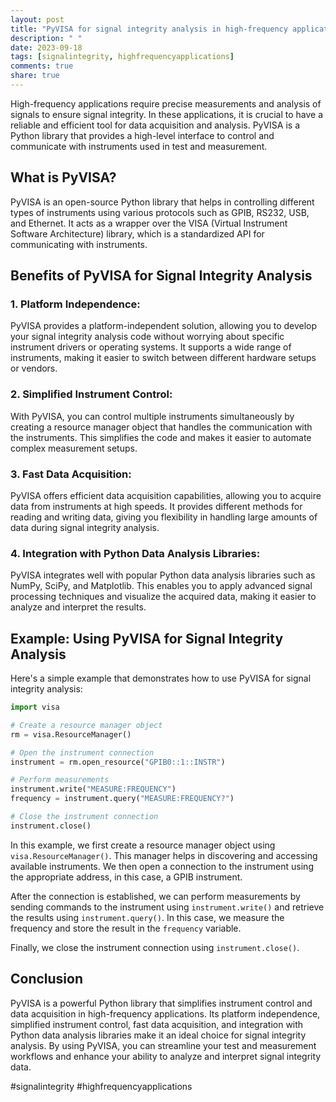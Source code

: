 ```yaml
---
layout: post
title: "PyVISA for signal integrity analysis in high-frequency applications"
description: " "
date: 2023-09-18
tags: [signalintegrity, highfrequencyapplications]
comments: true
share: true
---
```


High-frequency applications require precise measurements and analysis of signals to ensure signal integrity. In these applications, it is crucial to have a reliable and efficient tool for data acquisition and analysis. PyVISA is a Python library that provides a high-level interface to control and communicate with instruments used in test and measurement.

## What is PyVISA?

PyVISA is an open-source Python library that helps in controlling different types of instruments using various protocols such as GPIB, RS232, USB, and Ethernet. It acts as a wrapper over the VISA (Virtual Instrument Software Architecture) library, which is a standardized API for communicating with instruments.

## Benefits of PyVISA for Signal Integrity Analysis

### 1. Platform Independence:
PyVISA provides a platform-independent solution, allowing you to develop your signal integrity analysis code without worrying about specific instrument drivers or operating systems. It supports a wide range of instruments, making it easier to switch between different hardware setups or vendors.

### 2. Simplified Instrument Control:
With PyVISA, you can control multiple instruments simultaneously by creating a resource manager object that handles the communication with the instruments. This simplifies the code and makes it easier to automate complex measurement setups.

### 3. Fast Data Acquisition:
PyVISA offers efficient data acquisition capabilities, allowing you to acquire data from instruments at high speeds. It provides different methods for reading and writing data, giving you flexibility in handling large amounts of data during signal integrity analysis.

### 4. Integration with Python Data Analysis Libraries:
PyVISA integrates well with popular Python data analysis libraries such as NumPy, SciPy, and Matplotlib. This enables you to apply advanced signal processing techniques and visualize the acquired data, making it easier to analyze and interpret the results.

## Example: Using PyVISA for Signal Integrity Analysis

Here's a simple example that demonstrates how to use PyVISA for signal integrity analysis:

```python
import visa

# Create a resource manager object
rm = visa.ResourceManager()

# Open the instrument connection
instrument = rm.open_resource("GPIB0::1::INSTR")

# Perform measurements
instrument.write("MEASURE:FREQUENCY")
frequency = instrument.query("MEASURE:FREQUENCY?")

# Close the instrument connection
instrument.close()
```

In this example, we first create a resource manager object using `visa.ResourceManager()`. This manager helps in discovering and accessing available instruments. We then open a connection to the instrument using the appropriate address, in this case, a GPIB instrument.

After the connection is established, we can perform measurements by sending commands to the instrument using `instrument.write()` and retrieve the results using `instrument.query()`. In this case, we measure the frequency and store the result in the `frequency` variable.

Finally, we close the instrument connection using `instrument.close()`.

## Conclusion

PyVISA is a powerful Python library that simplifies instrument control and data acquisition in high-frequency applications. Its platform independence, simplified instrument control, fast data acquisition, and integration with Python data analysis libraries make it an ideal choice for signal integrity analysis. By using PyVISA, you can streamline your test and measurement workflows and enhance your ability to analyze and interpret signal integrity data.

#signalintegrity #highfrequencyapplications